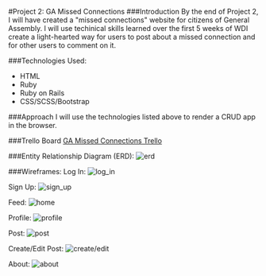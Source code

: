 #Project 2: GA Missed Connections
###Introduction
By the end of Project 2, I will have created a "missed connections" website for citizens of General Assembly. I will use techinical skills learned over the first 5 weeks of WDI create a light-hearted way for users to post about a missed connection and for other users to comment on it. 

###Technologies Used:
* HTML
* Ruby
* Ruby on Rails
* CSS/SCSS/Bootstrap
	

###Approach
I will use the technologies listed above to render a CRUD app in the browser. 

###Trello Board
<a href="https://trello.com/b/3YUf6ckR/wdi-sm-43-project-2" target = "_blank">GA Missed Connections Trello</a>

###Entity Relationship Diagram (ERD):
![erd](assets/ERD.jpg)

###Wireframes:
Log In:
![log_in](assets/log_in.jpg)

Sign Up:
![sign_up](assets/sign_up.jpg)

Feed:
![home](assets/index.jpg)

Profile:
![profile](assets/profile.jpg)

Post:
![post](assets/show.jpg)

Create/Edit Post:
![create/edit](assets/create_edit_destroy.jpg)

About:
![about](assets/about.jpg)